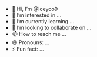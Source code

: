 - 👋 Hi, I’m @Iceyoo9
- 👀 I’m interested in ...
- 🌱 I’m currently learning ...
- 💞️ I’m looking to collaborate on ...
- 📫 How to reach me ...
- 😄 Pronouns: ...
- ⚡ Fun fact: ...

<!---
Iceyoo9/Iceyoo9 is a ✨ special ✨ repository because its `README.md` (this file) appears on your GitHub profile.
You can click the Preview link to take a look at your changes.
